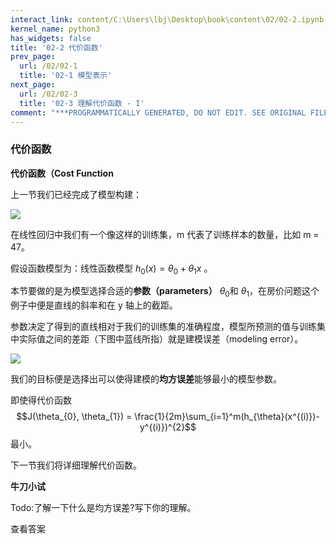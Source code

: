 ```yaml
---
interact_link: content/C:\Users\lbj\Desktop\book\content\02/02-2.ipynb
kernel_name: python3
has_widgets: false
title: '02-2 代价函数'
prev_page:
  url: /02/02-1
  title: '02-1 模型表示'
next_page:
  url: /02/02-3
  title: '02-3 理解代价函数 - I'
comment: "***PROGRAMMATICALLY GENERATED, DO NOT EDIT. SEE ORIGINAL FILES IN /content***"
---
```


### 代价函数

**代价函数（Cost Function**

上一节我们已经完成了模型构建：

![](https://i.loli.net/2018/11/30/5c00c682e4350.png)


在线性回归中我们有一个像这样的训练集，m 代表了训练样本的数量，比如 m = 47。    

假设函数模型为：线性函数模型 $h_{0}(x) = \theta_{0} + \theta_{1}x$ 。
 
本节要做的是为模型选择合适的**参数（parameters）** $\theta_{0}$和 $\theta_{1}$，在房价问题这个例子中便是直线的斜率和在 y 轴上的截距。 

参数决定了得到的直线相对于我们的训练集的准确程度，模型所预测的值与训练集中实际值之间的差距（下图中蓝线所指）就是建模误差（modeling error）。

![](https://i.loli.net/2018/11/29/5bfffef3551cc.png)

 
我们的目标便是选择出可以使得建模的**均方误差**能够最小的模型参数。 

即使得代价函数$$J(\theta_{0}, \theta_{1}) = \frac{1}{2m}\sum_{i=1}^m(h_{\theta}(x^{(i)})-y^{(i)})^{2}$$最小。

下一节我们将详细理解代价函数。

**牛刀小试**

Todo:了解一下什么是均方误差?写下你的理解。



<span class='md-hint-alone-link pop 0'>查看答案</span>

